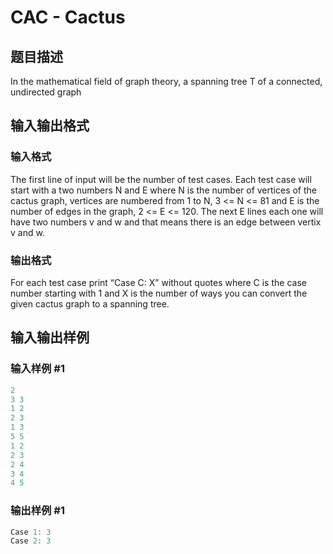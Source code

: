 # CAC - Cactus

## 题目描述

In the mathematical field of graph theory, a spanning tree T of a connected, undirected graph

## 输入输出格式

### 输入格式

The first line of input will be the number of test cases. Each test case will start with a two numbers N and E where N is the number of vertices of the cactus graph, vertices are numbered from 1 to N, 3 <= N <= 81 and E is the number of edges in the graph, 2 <= E <= 120. The next E lines each one will have two numbers v and w and that means there is an edge between vertix v and w.

### 输出格式

For each test case print “Case C: X” without quotes where C is the case number starting with 1 and X is the number of ways you can convert the given cactus graph to a spanning tree.

## 输入输出样例

### 输入样例 #1

```cpp
2
3 3
1 2
2 3
1 3
5 5
1 2
2 3
2 4
3 4
4 5
```


### 输出样例 #1

```cpp
Case 1: 3
Case 2: 3
```


